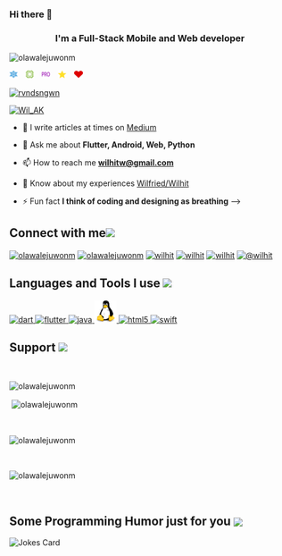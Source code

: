 <!--

![](https://visitor-badge.laobi.icu/badge?page_id=OlawaleJuwonM.OlawaleJuwonM)

[![Github](https://img.shields.io/github/followers/CharalambosIoannou?label=Follow&style=social)](https://github.com/OlawaleJuwonm)

![GitHub stats](https://github-readme-stats.vercel.app/api?username=OlawaleJuwonM&show_icons=true&theme=tokyonight)

![Top Langs](https://github-readme-stats.vercel.app/api/top-langs/?username=OlawaleJuwonM&theme=tokyonight)

-->

<!--
**olawalejuwonm/olawalejuwonm** is a ✨ _special_ ✨ repository because its `README.md` (this file) appears on your GitHub profile.

Here are some ideas to get you started:

- 🔭 I’m currently working on ...
- 🌱 I’m currently learning ...
- 👯 I’m looking to collaborate on ...
- 🤔 I’m looking for help with ...
- 💬 Ask me about ...
- 📫 How to reach me: ...
- 😄 Pronouns: ...
- ⚡ Fun fact: ...
-->


### Hi there 👋
<h3 align="center">I'm a Full-Stack Mobile and Web developer</h3>

<p align="left"> <img src="https://komarev.com/ghpvc/?username=olawalejuwonm&label=Profile%20views&color=0e75b6&style=flat" alt="olawalejuwonm" /> </p>
<p align="left"> <a href='https://archiveprogram.github.com/'><img src='https://raw.githubusercontent.com/acervenky/animated-github-badges/master/assets/acbadge.gif' width='3%' height='3%'></a> <a href='https://docs.github.com/en/developers'><img src='https://raw.githubusercontent.com/acervenky/animated-github-badges/master/assets/devbadge.gif' width='3%' height='3%'></a> <a href='https://github.com/pricing'><img src='https://raw.githubusercontent.com/acervenky/animated-github-badges/master/assets/pro.gif' width='3%' height='3%'></a> <a href='https://stars.github.com/'><img src='https://raw.githubusercontent.com/acervenky/animated-github-badges/master/assets/starbadge.gif' width='3%' height='3%'></a> <a href='https://docs.github.com/en/github/supporting-the-open-source-community-with-github-sponsors'><img src='https://raw.githubusercontent.com/acervenky/animated-github-badges/master/assets/sponsorbadge.gif' width='3%' height='3%'></a> </p>
<p align="left"> <a href="https://github.com/ryo-ma/github-profile-trophy"><img src="https://github-profile-trophy.vercel.app/?username=olawalejuwonm" alt="rvndsngwn" /></a> </p>

<p align="left"> <a href="https://twitter.com/Wil_AK" target="blank"><img src="https://img.shields.io/twitter/follow/Wil_AK?logo=twitter&style=for-the-badge" alt="Wil_AK" /></a> </p>


<!-- - 🔭 I’m currently working with [Akilli X](https://www.akillix.com/)

- 🌱 I’m currently learning **GraphQL with Dart and Flutter**

- 👯 I’m looking to collaborate on [Flutter Based Projects](https://wilfriedkongolo.wilhitorg.com)

- 🤝 I’m looking for help with [DS, AI and ML based projects](https://www.wilfriedkongolo.wilhitorg.com)

<!-- - 👨‍💻 All of my projects are available at [https://rvndsngwn.github.io/portfolio_one/#/](https://rvndsngwn.dev) -->

- 📝 I write articles at times on [Medium](https://medium.com/@wilhitw)

- 💬 Ask me about **Flutter, Android, Web, Python**

- 📫 How to reach me **wilhitw@gmail.com**

- 📄 Know about my experiences [Wilfried/Wilhit](https://www.wilfriedkongolo.wilhitorg.com)

- ⚡ Fun fact **I think of coding and designing as breathing** -->


<h2 align="left">Connect with me<img src='https://raw.githubusercontent.com/ShahriarShafin/ShahriarShafin/main/Assets/handshake.gif' width="70px"></h2>
<p align="left">
<!-- <a href="https://dev.to/olawalejuwonm" target="blank"><img align="center" src="https://www.vectorlogo.zone/logos/devto/devto-icon.svg" alt="olawalejuwonm" height="40" width="40" /></a> -->
<a href="https://twitter.com/olawalejuwonm" target="blank"><img align="center" src="https://img.icons8.com/doodle/96/000000/twitter--v1.png" alt="olawalejuwonm" height="40" width="40" /></a>
<a href="https://www.linkedin.com/in/olawalejuwonm/" target="blank"><img align="center" src="https://img.icons8.com/doodle/96/000000/linkedin--v2.png" alt="olawalejuwonm" height="40" width="40" /></a>
<a href="https://stackoverflow.com/users/12103749/olawalejuwonm?" target="blank"><img align="center" src="https://img.icons8.com/color/96/000000/stackoverflow.png" alt="wilhit" height="40" width="40" /></a>
<a href="https://www.facebook.com/olawalejuwonm" target="blank"><img align="center" src="https://img.icons8.com/doodle/96/000000/facebook-new.png" alt="wilhit" height="40" width="40" /></a>
<a href="https://www.instagram.com/olawalejuwonm/" target="blank"><img align="center" src="https://img.icons8.com/doodle/48/000000/instagram-new.png" alt="wilhit" height="40" width="40" /></a>
<a href="https://medium.com/@olawalejuwonm" target="blank"><img align="center" src="https://img.icons8.com/nolan/96/medium-new.png" alt="@wilhit" height="40" width="40" /></a> 
<!-- <a href="https://t.me/wilhit" target="blank"><img align="center" src="https://img.icons8.com/doodle/96/000000/telegram-app.png" alt="wilhit" height="40" width="40" /></a>  -->
<!-- <a href="https://www.youtube.com/channel/UCaNK_SsXyXh0IWUE8GuzMkQ/featured" target="blank"><img align="center" src="https://img.icons8.com/doodle/96/000000/youtube--v1.png" alt="wilhit" height="40" width="40" /></a> -->
</p>

<h2 align="left">Languages and Tools I use <img src = "https://media2.giphy.com/media/QssGEmpkyEOhBCb7e1/giphy.gif?cid=ecf05e47a0n3gi1bfqntqmob8g9aid1oyj2wr3ds3mg700bl&rid=giphy.gif" width = 25px></h2>
<p align="left"> 
<a href="https://dart.dev" target="_blank"> <img src="https://www.vectorlogo.zone/logos/dartlang/dartlang-icon.svg" alt="dart" width="40" height="40"/> </a>  
<a href="https://flutter.dev" target="_blank"> <img src="https://www.vectorlogo.zone/logos/flutterio/flutterio-icon.svg" alt="flutter" width="40" height="40"/> </a> 
<!-- <a href="https://git-scm.com/" target="_blank"> <img src="https://www.vectorlogo.zone/logos/git-scm/git-scm-icon.svg" alt="git" width="40" height="40"/> </a>  -->
<a href="https://www.java.com/en/" target="_blank"> <img src="https://www.vectorlogo.zone/logos/java/java-icon.svg" alt="java" width="40" height="40"/> </a> 
<a href="https://www.linux.org/" target="_blank"> <img src="https://raw.githubusercontent.com/devicons/devicon/master/icons/linux/linux-original.svg" alt="linux" width="40" height="40"/> </a> 
<a href="https://html.com/html5/" target="_blank"> <img src="https://www.vectorlogo.zone/logos/w3_html5/w3_html5-icon.svg" alt="html5" width="40" height="40"/> </a> 
<a href="https://www.python.org/" target="_blank"> <img src="https://www.vectorlogo.zone/logos/python/python-icon.svg" alt="swift" width="40" height="40"/> </a> 
</p>

<h2 align="left">Support <img src = "https://media.giphy.com/media/rvqW0D0PPhHOLB3eK8/giphy.gif" width = 50px></h2>
<!-- <p><a href="https://www.buymeacoffee.com/wilhit"> <img align="left" src="https://cdn.buymeacoffee.com/buttons/v2/default-yellow.png" height="50" width="210" alt="olawalejuwonm" /></a></p><br><br> -->
<br>
<p><img align="left" src="https://github-readme-stats.vercel.app/api/top-langs?username=olawalejuwonm&show_icons=true&locale=en&layout=compact" alt="olawalejuwonm" /></p>
<br>
<p>&nbsp;<img align="center" src="https://github-readme-stats.vercel.app/api?username=olawalejuwonm&show_icons=true&locale=en" alt="olawalejuwonm" /></p>
<br>
<p><img align="center" src="https://github-readme-streak-stats.herokuapp.com/?user=olawalejuwonm&" alt="olawalejuwonm" /></p>
<br>
<p><img align="center" src="https://activity-graph.herokuapp.com/graph?username=olawalejuwonm" alt="olawalejuwonm" /></p>
<br>
<h2> Some Programming Humor just for you <img align ='center' src='https://media2.giphy.com/media/UQDSBzfyiBKvgFcSTw/giphy.gif?cid=ecf05e47p3cd513axbek3f56ti3jzizq8hincw20jauyyfyw&rid=giphy.gif' width = '75px'></h2>

![Jokes Card](https://readme-jokes.vercel.app/api?theme=solidBlue)

